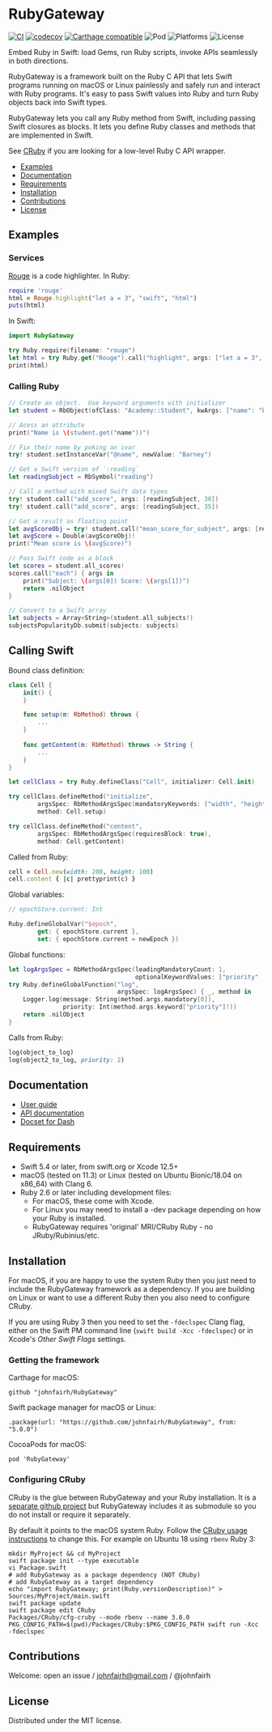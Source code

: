 <!--
RubyGateway
README.md
Distributed under the MIT license, see LICENSE.
-->

# RubyGateway

[![CI](https://travis-ci.org/johnfairh/RubyGateway.svg?branch=master)](https://travis-ci.org/johnfairh/RubyGateway)
[![codecov](https://codecov.io/gh/johnfairh/RubyGateway/branch/master/graph/badge.svg)](https://codecov.io/gh/johnfairh/RubyGateway)
[![Carthage compatible](https://img.shields.io/badge/Carthage-compatible-4BC51D.svg?style=flat)](https://github.com/Carthage/Carthage)
![Pod](https://cocoapod-badges.herokuapp.com/v/RubyGateway/badge.png)
![Platforms](https://img.shields.io/badge/platform-macOS%20%7C%20linux-lightgrey.svg)
![License](https://cocoapod-badges.herokuapp.com/l/RubyGateway/badge.png)

Embed Ruby in Swift: load Gems, run Ruby scripts, invoke APIs seamlessly in
both directions.

RubyGateway is a framework built on the Ruby C API that lets Swift programs
running on macOS or Linux painlessly and safely run and interact with Ruby
programs.  It's easy to pass Swift values into Ruby and turn Ruby objects
back into Swift types.

RubyGateway lets you call any Ruby method from Swift, including passing Swift
closures as blocks.  It lets you define Ruby classes and methods that are
implemented in Swift.

See [CRuby](https://github.com/johnfairh/CRuby) if you are looking for a
low-level Ruby C API wrapper.

* [Examples](#examples)
* [Documentation](#documentation)
* [Requirements](#requirement)
* [Installation](#installation)
* [Contributions](#contributions)
* [License](#license)

## Examples

### Services

[Rouge](https://github.com/jneen/rouge) is a code highlighter.  In Ruby:
```ruby
require 'rouge'
html = Rouge.highlight("let a = 3", "swift", "html")
puts(html)
```

In Swift:
```swift
import RubyGateway

try Ruby.require(filename: "rouge")
let html = try Ruby.get("Rouge").call("highlight", args: ["let a = 3", "swift", "html"])
print(html)
```

### Calling Ruby

```swift
// Create an object.  Use keyword arguments with initializer
let student = RbObject(ofClass: "Academy::Student", kwArgs: ["name": "barney"])!

// Acess an attribute
print("Name is \(student.get("name"))")

// Fix their name by poking an ivar
try! student.setInstanceVar("@name", newValue: "Barney")

// Get a Swift version of `:reading`
let readingSubject = RbSymbol("reading")

// Call a method with mixed Swift data types
try! student.call("add_score", args: [readingSubject, 30])
try! student.call("add_score", args: [readingSubject, 35])

// Get a result as floating point
let avgScoreObj = try! student.call("mean_score_for_subject", args: [readingSubject])
let avgScore = Double(avgScoreObj)!
print("Mean score is \(avgScore)")

// Pass Swift code as a block
let scores = student.all_scores!
scores.call("each") { args in
    print("Subject: \(args[0]) Score: \(args[1])")
    return .nilObject
}

// Convert to a Swift array
let subjects = Array<String>(student.all_subjects!)
subjectsPopularityDb.submit(subjects: subjects)
```

## Calling Swift

Bound class definition:
```swift
class Cell {
    init() {
    }

    func setup(m: RbMethod) throws {
        ...
    }
    
    func getContent(m: RbMethod) throws -> String {
        ...
    }
}

let cellClass = try Ruby.defineClass("Cell", initializer: Cell.init)

try cellClass.defineMethod("initialize",
        argsSpec: RbMethodArgsSpec(mandatoryKeywords: ["width", "height"])
        method: Cell.setup)

try cellClass.defineMethod("content",
        argsSpec: RbMethodArgsSpec(requiresBlock: true),
        method: Cell.getContent)
```
Called from Ruby:
```ruby
cell = Cell.new(width: 200, height: 100)
cell.content { |c| prettyprint(c) }
```

Global variables:
```swift
// epochStore.current: Int

Ruby.defineGlobalVar("$epoch",
        get: { epochStore.current },
        set: { epochStore.current = newEpoch })
```

Global functions:
```swift
let logArgsSpec = RbMethodArgsSpec(leadingMandatoryCount: 1,
                                   optionalKeywordValues: ["priority" : 0])
try Ruby.defineGlobalFunction("log",
                              argsSpec: logArgsSpec) { _, method in
    Logger.log(message: String(method.args.mandatory[0]),
               priority: Int(method.args.keyword["priority"]!))
    return .nilObject
}
```
Calls from Ruby:
```ruby
log(object_to_log)
log(object2_to_log, priority: 2)
```

## Documentation

* [User guide](https://johnfairh.github.io/RubyGateway/user-guide.html)
* [API documentation](https://johnfairh.github.io/RubyGateway)
* [Docset for Dash](https://johnfairh.github.io/RubyGateway/docsets/RubyGateway.tgz)

## Requirements

* Swift 5.4 or later, from swift.org or Xcode 12.5+
* macOS (tested on 11.3) or Linux (tested on Ubuntu Bionic/18.04 on x86_64) with Clang 6.
* Ruby 2.6 or later including development files:
  * For macOS, these come with Xcode.
  * For Linux you may need to install a -dev package depending on how your Ruby
    is installed.
  * RubyGateway requires 'original' MRI/CRuby Ruby - no JRuby/Rubinius/etc.

## Installation

For macOS, if you are happy to use the system Ruby then you just need to include
the RubyGateway framework as a dependency.  If you are building on Linux or want
to use a different Ruby then you also need to configure CRuby.

If you are using Ruby 3 then you need to set the `-fdeclspec` Clang flag, either
on the Swift PM command line (`swift build -Xcc -fdeclspec`) or in Xcode's
_Other Swift Flags_ settings.

### Getting the framework

Carthage for macOS:
```
github "johnfairh/RubyGateway"
```

Swift package manager for macOS or Linux:
```
.package(url: "https://github.com/johnfairh/RubyGateway", from: "5.0.0")
```

CocoaPods for macOS:
```
pod 'RubyGateway'
```

### Configuring CRuby

CRuby is the glue between RubyGateway and your Ruby installation.  It is a
[separate github project](https://github.com/johnfairh/CRuby) but RubyGateway
includes it as submodule so you do not install or require it separately.

By default it points to the macOS system Ruby.  Follow the [CRuby usage
instructions](https://github.com/johnfairh/CRuby#usage) to change
this.  For example on Ubuntu 18 using `rbenv` Ruby 3:
```shell
mkdir MyProject && cd MyProject
swift package init --type executable
vi Package.swift
# add RubyGateway as a package dependency (NOT CRuby)
# add RubyGateway as a target dependency
echo "import RubyGateway; print(Ruby.versionDescription)" > Sources/MyProject/main.swift
swift package update
swift package edit CRuby
Packages/CRuby/cfg-cruby --mode rbenv --name 3.0.0
PKG_CONFIG_PATH=$(pwd)/Packages/CRuby:$PKG_CONFIG_PATH swift run -Xcc -fdeclspec
```

## Contributions

Welcome: open an issue / johnfairh@gmail.com / @johnfairh

## License

Distributed under the MIT license.
